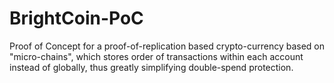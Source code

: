 # BrightCoin-PoC
Proof of Concept for a proof-of-replication based crypto-currency based on "micro-chains", which stores order of transactions within each account instead of globally, thus greatly simplifying double-spend protection.
